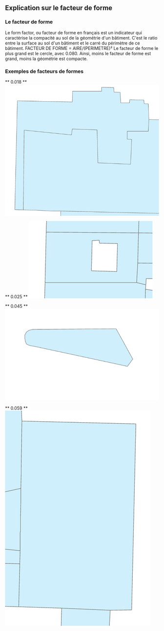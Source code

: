 ## Explication sur le facteur de forme

### Le facteur de forme
Le form factor, ou facteur de forme en français est un indicateur qui caractérise la compacité au sol de la géométrie d'un bâtiment.
C'est le ratio entre la surface au sol d'un bâtiment et le carré du périmètre de ce bâtiment.
FACTEUR DE FORME = AIRE/(PERIMETRE)²
Le facteur de forme le plus grand est le cercle, avec 0.080. Ainsi, moins le facteur de forme est grand, moins la géométrie est compacte.

### Exemples de facteurs de formes
** 0.018 **
![0,018](/Annexes/FormFactor/0,018.PNG "0,018")

** 0.025 **
![0,025](/Annexes/FormFactor/0,025.PNG "0,025")

** 0.045 **
![0,045](/Annexes/FormFactor/0,045.PNG "0,045")

** 0.059 **
![0,059](/Annexes/FormFactor/0,059.PNG "0,059")



